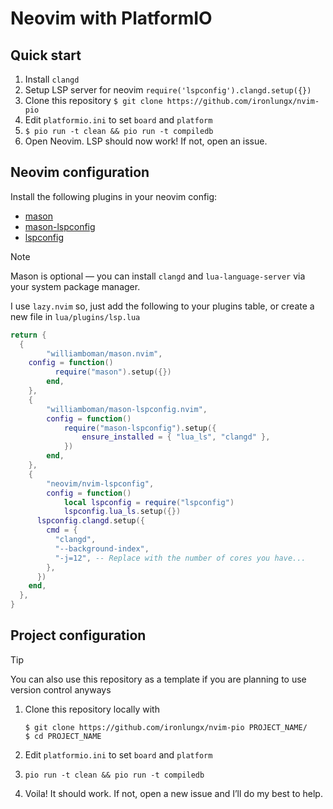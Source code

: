 # Neovim with PlatformIO
## Quick start
1. Install `clangd`
2. Setup LSP server for neovim `require('lspconfig').clangd.setup({})`
3. Clone this repository `$ git clone https://github.com/ironlungx/nvim-pio`
4. Edit `platformio.ini` to set `board` and `platform`
5. `$ pio run -t clean && pio run -t compiledb`
6. Open Neovim. LSP should now work! If not, open an issue.

## Neovim configuration

Install the following plugins in your neovim config:
* [mason](https://github.com/williamboman/mason.nvim)
* [mason-lspconfig](https://github.com/williamboman/mason-lspconfig.nvim)
* [lspconfig](https://github.com/neovim/nvim-lspconfig)

> [!NOTE]
> Mason is optional — you can install `clangd` and `lua-language-server` via your system package manager.


I use `lazy.nvim` so, just add the following to your plugins table, or create a new file in `lua/plugins/lsp.lua`

```lua
return {
  {
		"williamboman/mason.nvim",
    config = function()
		  require("mason").setup({})
		end,
	},
	{
		"williamboman/mason-lspconfig.nvim",
		config = function()
			require("mason-lspconfig").setup({
				ensure_installed = { "lua_ls", "clangd" },
			})
		end,
	},
	{
		"neovim/nvim-lspconfig",
		config = function()
			local lspconfig = require("lspconfig")
			lspconfig.lua_ls.setup({})
      lspconfig.clangd.setup({
        cmd = {
          "clangd",
          "--background-index",
          "-j=12", -- Replace with the number of cores you have...
        },
      })
    end,
  },
}
```


## Project configuration

> [!TIP]
> You can also use this repository as a template if you are planning to use version control anyways

1. Clone this repository locally with
   ```
   $ git clone https://github.com/ironlungx/nvim-pio PROJECT_NAME/
   $ cd PROJECT_NAME
   ```

2. Edit `platformio.ini` to set `board` and `platform`
3. `pio run -t clean && pio run -t compiledb`
4. Voila! It should work. If not, open a new issue and I’ll do my best to help.

